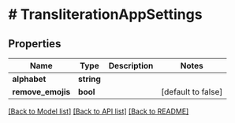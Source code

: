 # # TransliterationAppSettings

## Properties

Name | Type | Description | Notes
------------ | ------------- | ------------- | -------------
**alphabet** | **string** |  |
**remove_emojis** | **bool** |  | [default to false]

[[Back to Model list]](../../README.md#models) [[Back to API list]](../../README.md#endpoints) [[Back to README]](../../README.md)
